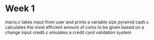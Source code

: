 # Week 1
mario.c takes input from user and prints a variable size pyramid
cash.c calculates the most efficient amount of coins to be given based on a change input
credit.c emulates a credit card validation system
